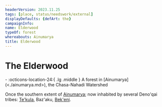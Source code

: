 ```yaml
---
headerVersion: 2023.11.25
tags: [place, status/needswork/external]
displayDefaults: {defArt: the}
campaignInfo:
name: Elderwood
typeOf: forest
whereabouts: Ainumarya
title: Elderwood
---
```

# The Elderwood
<div class="grid cards ext-narrow-margin ext-one-column" markdown>
-    :octicons-location-24:{ .lg .middle } A forest in [Ainumarya](<./ainumarya.md>), the Chasa-Nahadi Watershed  
</div>


Once the southern extent of [Ainumarya](<./ainumarya.md>); now inhabited by several Deno'qai tribes: [Te'kula](<../../groups/deno-qai-tribes/te-kula.md>), Baz'aku, [Bek'eni](<../../groups/deno-qai-tribes/bek-eni.md>).

